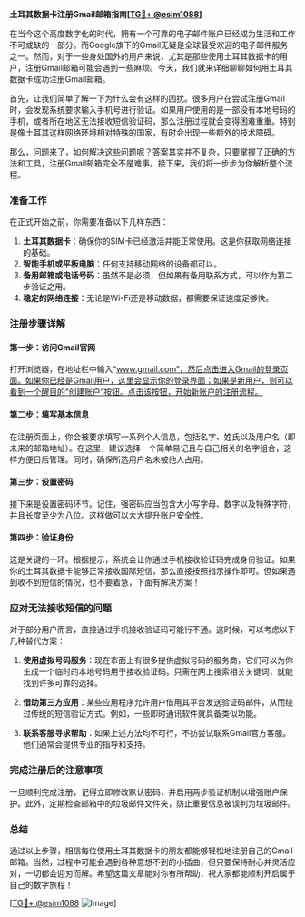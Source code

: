 **土耳其数据卡注册Gmail邮箱指南[[TG💪+ @esim1088](https://t.me/s/esim1088)]**

在当今这个高度数字化的时代，拥有一个可靠的电子邮件账户已经成为生活和工作不可或缺的一部分。而Google旗下的Gmail无疑是全球最受欢迎的电子邮件服务之一。然而，对于一些身处国外的用户来说，尤其是那些使用土耳其数据卡的用户，注册Gmail邮箱可能会遇到一些麻烦。今天，我们就来详细聊聊如何用土耳其数据卡成功注册Gmail邮箱。

首先，让我们简单了解一下为什么会有这样的困扰。很多用户在尝试注册Gmail时，会发现系统要求输入手机号进行验证。如果用户使用的是一部没有本地号码的手机，或者所在地区无法接收短信验证码，那么注册过程就会变得困难重重。特别是像土耳其这样网络环境相对特殊的国家，有时会出现一些额外的技术障碍。

那么，问题来了，如何解决这些问题呢？答案其实并不复杂，只要掌握了正确的方法和工具，注册Gmail邮箱完全不是难事。接下来，我们将一步步为你解析整个流程。

### 准备工作

在正式开始之前，你需要准备以下几样东西：

1. **土耳其数据卡**：确保你的SIM卡已经激活并能正常使用。这是你获取网络连接的基础。
2. **智能手机或平板电脑**：任何支持移动网络的设备都可以。
3. **备用邮箱或电话号码**：虽然不是必须，但如果有备用联系方式，可以作为第二步验证之用。
4. **稳定的网络连接**：无论是Wi-Fi还是移动数据，都需要保证速度足够快。

### 注册步骤详解

#### 第一步：访问Gmail官网

打开浏览器，在地址栏中输入“www.gmail.com”，然后点击进入Gmail的登录页面。如果你已经是Gmail用户，这里会显示你的登录界面；如果是新用户，则可以看到一个醒目的“创建账户”按钮。点击该按钮，开始新账户的注册流程。

#### 第二步：填写基本信息

在注册页面上，你会被要求填写一系列个人信息，包括名字、姓氏以及用户名（即未来的邮箱地址）。在这里，建议选择一个简单易记且与自己相关的名字组合，这样方便日后管理。同时，确保所选用户名未被他人占用。

#### 第三步：设置密码

接下来是设置密码环节。记住，强密码应当包含大小写字母、数字以及特殊字符，并且长度至少为八位。这样做可以大大提升账户安全性。

#### 第四步：验证身份

这是关键的一环。根据提示，系统会让你通过手机接收验证码完成身份验证。如果你的土耳其数据卡能够正常接收国际短信，那么直接按照指示操作即可。但如果遇到收不到短信的情况，也不要着急，下面有解决方案！

### 应对无法接收短信的问题

对于部分用户而言，直接通过手机接收验证码可能行不通。这时候，可以考虑以下几种替代方案：

1. **使用虚拟号码服务**：现在市面上有很多提供虚拟号码的服务商，它们可以为你生成一个临时的本地号码用于接收验证码。只需在网上搜索相关关键词，就能找到许多可靠的选择。
   
2. **借助第三方应用**：某些应用程序允许用户借用其平台发送验证码邮件，从而绕过传统的短信验证方式。例如，一些即时通讯软件就具备类似功能。

3. **联系客服寻求帮助**：如果上述方法均不可行，不妨尝试联系Gmail官方客服。他们通常会提供专业的指导和支持。

### 完成注册后的注意事项

一旦顺利完成注册，记得立即修改默认密码，并启用两步验证机制以增强账户保护。此外，定期检查邮箱中的垃圾邮件文件夹，防止重要信息被误判为垃圾邮件。

### 总结

通过以上步骤，相信每位使用土耳其数据卡的朋友都能够轻松地注册自己的Gmail邮箱。当然，过程中可能会遇到各种意想不到的小插曲，但只要保持耐心并灵活应对，一切都会迎刃而解。希望这篇文章能对你有所帮助，祝大家都能顺利开启属于自己的数字旅程！

[[TG💪+ @esim1088](https://t.me/s/esim1088) ![Image](https://i.postimg.cc/4NQfJmqS/Snipaste-2025-05-13-00-14-12.png)]